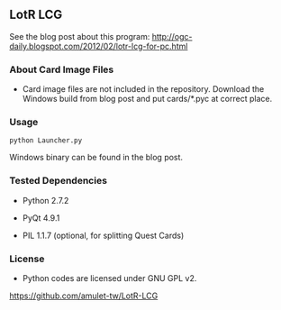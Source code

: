 ## LotR LCG

See the blog post about this program:
http://ogc-daily.blogspot.com/2012/02/lotr-lcg-for-pc.html


### About Card Image Files

* Card image files are not included in the repository. Download the Windows build from blog post and put cards/*.pyc at correct place.


### Usage

`python Launcher.py`

Windows binary can be found in the blog post.


### Tested Dependencies

* Python 2.7.2

* PyQt   4.9.1

* PIL    1.1.7  (optional, for splitting Quest Cards)


### License

* Python codes are licensed under GNU GPL v2.


https://github.com/amulet-tw/LotR-LCG